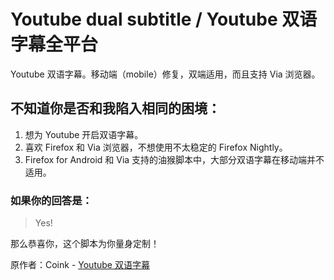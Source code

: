 # Youtube dual subtitle / Youtube 双语字幕全平台

Youtube 双语字幕。移动端（mobile）修复，双端适用，而且支持 Via 浏览器。

## 不知道你是否和我陷入相同的困境：
1. 想为 Youtube 开启双语字幕。
2. 喜欢 Firefox 和 Via 浏览器，不想使用不太稳定的 Firefox Nightly。
3. Firefox for Android 和 Via 支持的油猴脚本中，大部分双语字幕在移动端并不适用。

### 如果你的回答是：
> Yes!

那么恭喜你，这个脚本为你量身定制！

原作者：Coink - [Youtube 双语字幕](https://greasyfork.org/zh-CN/scripts/397363-youtube-double-language-subtitle-youtube-%E5%8F%8C%E8%AF%AD%E5%AD%97%E5%B9%95)
